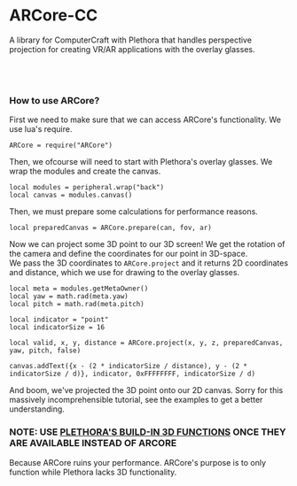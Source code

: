 # ARCore-CC
A library for ComputerCraft with Plethora that handles perspective projection for creating VR/AR applications with the overlay glasses.
<br><br><br><br>
### How to use ARCore?

First we need to make sure that we can access ARCore's functionality. We use lua's require.<br>
```
ARCore = require("ARCore")
```

Then, we ofcourse will need to start with Plethora's overlay glasses. We wrap the modules and create the canvas.
```
local modules = peripheral.wrap("back")
local canvas = modules.canvas()
```

Then, we must prepare some calculations for performance reasons.
```
local preparedCanvas = ARCore.prepare(can, fov, ar)
```

Now we can project some 3D point to our 3D screen! We get the rotation of the camera and define the coordinates for our point in 3D-space. <br>We pass the 3D coordinates to `ARCore.project` and it returns 2D coordinates and distance, which we use for drawing to the overlay glasses.
```
local meta = modules.getMetaOwner()
local yaw = math.rad(meta.yaw)
local pitch = math.rad(meta.pitch)

local indicator = "point"
local indicatorSize = 16

local valid, x, y, distance = ARCore.project(x, y, z, preparedCanvas, yaw, pitch, false)

canvas.addText({x - (2 * indicatorSize / distance), y - (2 * indicatorSize / d)}, indicator, 0xFFFFFFFF, indicatorSize / d)
```

And boom, we've projected the 3D point onto our 2D canvas. Sorry for this massively incomprehensible tutorial, see the examples to get a better understanding.

### NOTE: USE [PLETHORA'S BUILD-IN 3D FUNCTIONS](https://github.com/SquidDev-CC/plethora/pull/106) ONCE THEY ARE AVAILABLE INSTEAD OF ARCORE
Because ARCore ruins your performance. ARCore's purpose is to only function while Plethora lacks 3D functionality.
